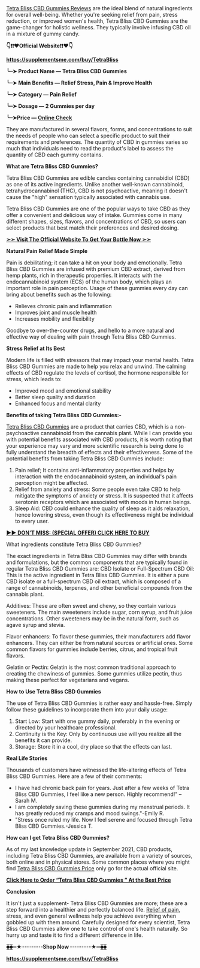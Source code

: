 <p>&nbsp;</p>
<p><a href="https://supplementsme.com/buy/TetraBliss"><span style="font-weight: 400;">Tetra Bliss CBD Gummies Reviews</span></a><span style="font-weight: 400;"> are the ideal blend of natural ingredients for overall well-being. Whether you're seeking relief from pain, stress reduction, or improved women's health, Tetra Bliss CBD Gummies are the game-changer for holistic wellness. They typically involve infusing CBD oil in a mixture of gummy candy.&nbsp;</span></p>
<p><strong>👇❗❗❤️Official Website❗❗❤️👇</strong></p>
<p><a href="https://supplementsme.com/buy/TetraBliss"><strong>https://supplementsme.com/buy/TetraBliss</strong></a></p>
<p><strong>╰┈➤ Product Name &mdash; Tetra Bliss CBD Gummies</strong></p>
<p><strong>╰┈➤ Main Benefits &mdash; Relief Stress, Pain &amp; Improve Health</strong></p>
<p><strong>╰┈➤ Category &mdash; Pain Relief</strong></p>
<p><strong>╰┈➤ Dosage &mdash; 2 Gummies per day</strong></p>
<p><strong>╰┈➤Price &mdash; </strong><a href="https://supplementsme.com/buy/TetraBliss"><strong>Online Check</strong></a></p>
<p><span style="font-weight: 400;">They are manufactured in several flavors, forms, and concentrations to suit the needs of people who can select a specific product to suit their requirements and preferences. The quantity of CBD in gummies varies so much that individuals need to read the product's label to assess the quantity of CBD each gummy contains.</span></p>
<p><strong>What are Tetra Bliss CBD Gummies?</strong></p>
<p><span style="font-weight: 400;">Tetra Bliss CBD Gummies are edible candies containing cannabidiol (CBD) as one of its active ingredients. Unlike another well-known cannabinoid, tetrahydrocannabinol (THC), CBD is not psychoactive, meaning it doesn't cause the "high" sensation typically associated with cannabis use.</span></p>
<p><span style="font-weight: 400;">Tetra Bliss CBD Gummies are one of the popular ways to take CBD as they offer a convenient and delicious way of intake. Gummies come in many different shapes, sizes, flavors, and concentrations of CBD, so users can select products that best match their preferences and desired dosing.&nbsp;</span></p>
<p><a href="https://supplementsme.com/buy/TetraBliss"><strong>➢➢ Visit The Official Website To Get Your Bottle Now ➢➢</strong></a></p>
<p><strong>Natural Pain Relief Made Simple</strong></p>
<p><span style="font-weight: 400;">Pain is debilitating; it can take a hit on your body and emotionally. Tetra Bliss CBD Gummies are infused with premium CBD extract, derived from hemp plants, rich in therapeutic properties. It interacts with the endocannabinoid system (ECS) of the human body, which plays an important role in pain perception. Usage of these gummies every day can bring about benefits such as the following:</span></p>
<ul>
<li style="font-weight: 400;"><span style="font-weight: 400;">Relieves chronic pain and inflammation</span></li>
<li style="font-weight: 400;"><span style="font-weight: 400;">Improves joint and muscle health</span></li>
<li style="font-weight: 400;"><span style="font-weight: 400;">Increases mobility and flexibility</span></li>
</ul>
<p><span style="font-weight: 400;">Goodbye to over-the-counter drugs, and hello to a more natural and effective way of dealing with pain through Tetra Bliss CBD Gummies.</span></p>
<p><strong>Stress Relief at Its Best</strong></p>
<p><span style="font-weight: 400;">Modern life is filled with stressors that may impact your mental health. Tetra Bliss CBD Gummies are made to help you relax and unwind. The calming effects of CBD regulate the levels of cortisol, the hormone responsible for stress, which leads to:</span></p>
<ul>
<li style="font-weight: 400;"><span style="font-weight: 400;">Improved mood and emotional stability</span></li>
<li style="font-weight: 400;"><span style="font-weight: 400;">Better sleep quality and duration</span></li>
<li style="font-weight: 400;"><span style="font-weight: 400;">Enhanced focus and mental clarity</span></li>
</ul>
<p><strong>Benefits of taking Tetra Bliss CBD Gummies:-</strong></p>
<p><a href="https://supplementsme.com/buy/TetraBliss"><span style="font-weight: 400;">Tetra Bliss CBD Gummies</span></a><span style="font-weight: 400;"> are a product that carries CBD, which is a non-psychoactive cannabinoid from the cannabis plant. While I can provide you with potential benefits associated with CBD products, it is worth noting that your experience may vary and more scientific research is being done to fully understand the breadth of effects and their effectiveness. Some of the potential benefits from taking Tetra Bliss CBD Gummies include:</span></p>
<ol>
<li style="font-weight: 400;"><span style="font-weight: 400;">Pain relief; It contains anti-inflammatory properties and helps by interaction with the endocannabinoid system, an individual's pain perception might be affected.</span></li>
<li style="font-weight: 400;"><span style="font-weight: 400;">Relief from anxiety and stress: Some people even take CBD to help mitigate the symptoms of anxiety or stress. It is suspected that it affects serotonin receptors which are associated with moods in human beings.</span></li>
<li style="font-weight: 400;"><span style="font-weight: 400;">Sleep Aid: CBD could enhance the quality of sleep as it aids relaxation, hence lowering stress, even though its effectiveness might be individual to every user.</span></li>
</ol>
<p><a href="https://supplementsme.com/buy/TetraBliss"><strong>►► DON'T MISS: (SPECIAL OFFER) CLICK HERE TO BUY</strong></a></p>
<p><span style="font-weight: 400;">What ingredients constitute Tetra Bliss CBD Gummies?</span></p>
<p><span style="font-weight: 400;">The exact ingredients in Tetra Bliss CBD Gummies may differ with brands and formulations, but the common components that are typically found in regular Tetra Bliss CBD Gummies are: CBD Isolate or Full-Spectrum CBD Oil: This is the active ingredient in Tetra Bliss CBD Gummies. It is either a pure CBD isolate or a full-spectrum CBD oil extract, which is composed of a range of cannabinoids, terpenes, and other beneficial compounds from the cannabis plant.</span></p>
<p><span style="font-weight: 400;">Additives: These are often sweet and chewy, so they contain various sweeteners. The main sweeteners include sugar, corn syrup, and fruit juice concentrations. Other sweeteners may be in the natural form, such as agave syrup and stevia.</span></p>
<p><span style="font-weight: 400;">Flavor enhancers: To flavor these gummies, their manufacturers add flavor enhancers. They can either be from natural sources or artificial ones. Some common flavors for gummies include berries, citrus, and tropical fruit flavors.</span></p>
<p><span style="font-weight: 400;">Gelatin or Pectin: Gelatin is the most common traditional approach to creating the chewiness of gummies. Some gummies utilize pectin, thus making these perfect for vegetarians and vegans.</span></p>
<p><strong>How to Use Tetra Bliss CBD Gummies</strong></p>
<p><span style="font-weight: 400;">The use of Tetra Bliss CBD Gummies is rather easy and hassle-free. Simply follow these guidelines to incorporate them into your daily usage:</span></p>
<ol>
<li style="font-weight: 400;"><span style="font-weight: 400;">Start Low: Start with one gummy daily, preferably in the evening or directed by your healthcare professional.</span></li>
<li style="font-weight: 400;"><span style="font-weight: 400;">Continuity is the Key: Only by continuous use will you realize all the benefits it can provide.</span></li>
<li style="font-weight: 400;"><span style="font-weight: 400;">Storage: Store it in a cool, dry place so that the effects can last.</span></li>
</ol>
<p><strong>Real Life Stories</strong></p>
<p><span style="font-weight: 400;">Thousands of customers have witnessed the life-altering effects of Tetra Bliss CBD Gummies. Here are a few of their comments:</span></p>
<ul>
<li><span style="font-weight: 400;">I have had chronic back pain for years. Just after a few weeks of Tetra Bliss CBD Gummies, I feel like a new person. Highly recommend!" &ndash; Sarah M.</span></li>
<li><span style="font-weight: 400;">I am completely saving these gummies during my menstrual periods. It has greatly reduced my cramps and mood swings."-Emily R.</span></li>
<li><span style="font-weight: 400;"> "Stress once ruled my life. Now I feel serene and focused through Tetra Bliss CBD Gummies.-Jessica T.</span></li>
</ul>
<p><strong>How can I get Tetra Bliss CBD Gummies?</strong></p>
<p><span style="font-weight: 400;">As of my last knowledge update in September 2021, CBD products, including Tetra Bliss CBD Gummies, are available from a variety of sources, both online and in physical stores. Some common places where you might find </span><a href="https://supplementsme.com/buy/TetraBliss"><span style="font-weight: 400;">Tetra Bliss CBD Gummies Price</span></a><span style="font-weight: 400;"> only go for the actual official site.</span></p>
<p><a href="https://supplementsme.com/buy/TetraBliss"><strong>Click Here to Order &ldquo;Tetra Bliss CBD Gummies &rdquo; At the Best Price</strong></a></p>
<p><strong>Conclusion</strong></p>
<p><span style="font-weight: 400;">It isn't just a supplement- Tetra Bliss CBD Gummies are more; these are a step forward into a healthier and perfectly balanced life. </span><a href="https://supplementsme.com/buy/TetraBliss"><span style="font-weight: 400;">Relief of pain</span></a><span style="font-weight: 400;">, stress, and even general wellness help you achieve everything when gobbled up with them around. Carefully designed for every scientist, Tetra Bliss CBD Gummies allow one to take control of one's health naturally. So hurry up and taste it to find a different difference in life.</span></p>
<p><strong>⧳⧳═★┈┈┈┈Shop Now ┈┈┈┈★═⧳⧳</strong></p>
<p><a href="https://supplementsme.com/buy/TetraBliss"><strong>https://supplementsme.com/buy/TetraBliss</strong></a></p>
<p>&nbsp;</p>
